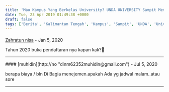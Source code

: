 ```yaml
---
title: 'Mau Kampus Yang Berkelas University? UNDA UNIVERSITY Sampit Membuka Pendaftaran Mahasiswa Baru'
date: Tue, 23 Apr 2019 01:49:38 +0000
draft: false
tags: ['Berita', 'Kalimantan Tengah', 'Kampus', 'Sampit', 'UNDA', 'University']
---
```



#### 
[Zahratun nisa](http://unda.ac.id "azahrakim223@gmail.com") - <time datetime="2020-01-17 16:03:52">Jan 5, 2020</time>

Tahun 2020 buka pendaftaran nya kapan kak?🙏
<hr />
#### 
[muhidin](http://no "dinm62352muhidin@gmail.com") - <time datetime="2020-07-03 21:55:37">Jul 5, 2020</time>

berapa biaya / bln Di Bagia menejemen.apakah Ada yg jadwal malam..atau sore
<hr />
